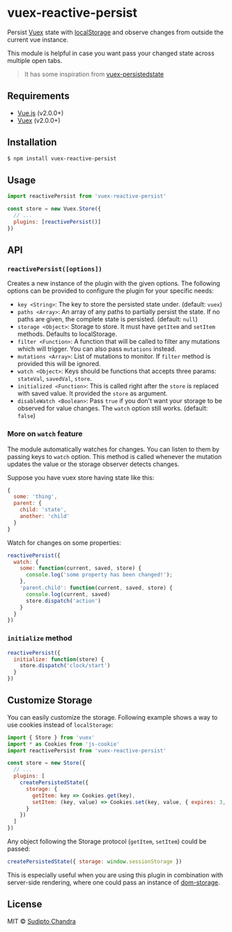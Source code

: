 # vuex-reactive-persist

Persist [Vuex](http://vuex.vuejs.org/) state with [localStorage](https://developer.mozilla.org/nl/docs/Web/API/Window/localStorage) and observe changes from outside the current vue instance.

This module is helpful in case you want pass your changed state across multiple open tabs.

> It has some inspiration from [vuex-persistedstate](https://github.com/robinvdvleuten/vuex-persistedstate)

## Requirements

- [Vue.js](https://vuejs.org) (v2.0.0+)
- [Vuex](http://vuex.vuejs.org) (v2.0.0+)

## Installation

```bash
$ npm install vuex-reactive-persist
```

## Usage

<!-- [![Edit vuex-persistedstate](https://codesandbox.io/static/img/play-codesandbox.svg)](https://codesandbox.io/s/80k4m2598?autoresize=1) -->

```js
import reactivePersist from 'vuex-reactive-persist'

const store = new Vuex.Store({
  // ...
  plugins: [reactivePersist()]
})
```

## API

### `reactivePersist([options])`

Creates a new instance of the plugin with the given options. The following options
can be provided to configure the plugin for your specific needs:

- `key <String>`: The key to store the persisted state under. (default: `vuex`)
- `paths <Array>`: An array of any paths to partially persist the state. If no paths are given, the complete state is persisted. (default: `null`)
- `storage <Object>`: Storage to store. It must have `getItem` and `setItem` methods. Defaults to localStorage.
- `filter <Function>`: A function that will be called to filter any mutations which will trigger. You can also pass `mutations` instead.
- `mutations <Array>`: List of mutations to monitor. If `filter` method is provided this will be ignored.
- `watch <Object>`: Keys should be functions that accepts three params: `stateVal`, `savedVal`, `store`.
- `initialized <Function>`: This is called right after the `store` is replaced with saved value. It provided the `store` as argument.
- `disableWatch <Boolean>`: Pass `true` if you don't want your storage to be observed for value changes. The `watch` option still works. (default: `false`)

### More on `watch` feature

The module automatically watches for changes. You can listen to them by passing keys to `watch` option. This method is called whenever the mutation updates the value or the storage observer detects changes.

Suppose you have vuex store having state like this:

```js
{
  some: 'thing',
  parent: {
    child: 'state',
    another: 'child'
  }
}
```

Watch for changes on some properties:

```js
reactivePersist({
  watch: {
    some: function(current, saved, store) {
      console.log('some property has been changed!');
    },
    'parent.child': function(current, saved, store) {
      console.log(current, saved)
      store.dispatch('action')
    }
  }
})
```

### `initialize` method


```js
reactivePersist({
  initialize: function(store) {
    store.dispatch('clock/start')
  }
})
```

## Customize Storage

You can easily customize the storage. Following example shows a way to use cookies instead of `localStorage`:

<!-- [![Edit vuex-persistedstate with js-cookie](https://codesandbox.io/static/img/play-codesandbox.svg)](https://codesandbox.io/s/xl356qvvkz?autoresize=1) -->

```js
import { Store } from 'vuex'
import * as Cookies from 'js-cookie'
import reactivePersist from 'vuex-reactive-persist'

const store = new Store({
  // ...
  plugins: [
    createPersistedState({
      storage: {
        getItem: key => Cookies.get(key),
        setItem: (key, value) => Cookies.set(key, value, { expires: 3, secure: true })
      }
    })
  ]
})
```

Any object following the Storage protocol (`getItem`, `setItem`) could be passed:

```js
createPersistedState({ storage: window.sessionStorage })
```

This is especially useful when you are using this plugin in combination with server-side rendering, where one could pass an instance of [dom-storage](https://www.npmjs.com/package/dom-storage).

## License

MIT © [Sudipto Chandra](https://github.com/dipu-bd)
